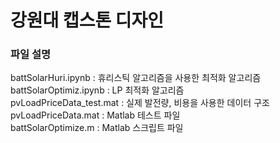 # 강원대 캡스톤 디자인
### 파일 설명
battSolarHuri.ipynb : 휴리스틱 알고리즘을 사용한 최적화 알고리즘\
battSolarOptimiz.ipynb : LP 최적화 알고리즘\
pvLoadPriceData_test.mat : 실제 발전량, 비용을 사용한 데이터 구조\
pvLoadPriceData.mat : Matlab 테스트 파일\
battSolarOptimize.m : Matlab 스크립트 파일
